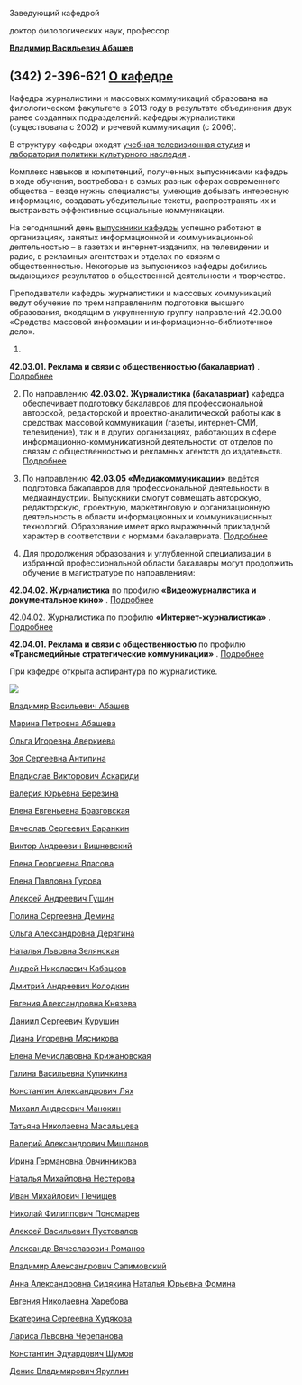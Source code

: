 Заведующий кафедрой
 

 доктор филологических наук, профессор
 

[**Владимир Васильевич Абашев**](http://www.psu.ru/personalnye-stranitsy-prepodavatelej/a/vladimir-vasilevich-abashev)


 (342) 2-396-621
[О кафедре](http://www.psu.ru/fakultety/filologicheskij-fakultet/kafedry/kafedra-zhurnalistiki/o-kafedre)
----------------------------------------------------------------------------------------





 Кафедра журналистики и массовых коммуникаций образована на филологическом факультете в 2013 году в результате объединения двух ранее созданных подразделений: кафедры журналистики (существовала с 2002) и речевой коммуникации (с 2006).
   

  

 В структуру кафедры входят
 [учебная телевизионная студия](http://www.psu.ru/fakultety/filologicheskij-fakultet/laboratorii/uchebnaya-televizionnaya-studiya) 
 и
 [лаборатория политики культурного наследия](http://www.psu.ru/fakultety/filologicheskij-fakultet/laboratorii/laboratoriya-politiki-kulturnogo-naslediya-im-p-s-bogoslovskogo) 
 .
   

  

 Комплекс навыков и компетенций, полученных выпускниками кафедры в ходе обучения, востребован в самых разных сферах современного общества – везде нужны специалисты, умеющие добывать интересную информацию, создавать убедительные тексты, распространять их и выстраивать эффективные социальные коммуникации.
   

  

 На сегодняшний день
 [выпускники кафедры](http://www.psu.ru/fakultety/filologicheskij-fakultet/kafedry/kafedra-zhurnalistiki/uspeshnye-vypuskniki-kafedry) 
 успешно работают в организациях, занятых информационной и коммуникационной деятельностью – в газетах и интернет-изданиях, на телевидении и радио, в рекламных агентствах и отделах по связям с общественностью. Некоторые из выпускников кафедры добились выдающихся результатов в общественной деятельности и творчестве.
   

  

 Преподаватели кафедры журналистики и массовых коммуникаций ведут обучение по трем направлениям подготовки высшего образования, входящим в укрупненную группу направлений 42.00.00 «Средства массовой информации и информационно-библиотечное дело».
   

  

 1.
 **42.03.01. Реклама и связи с общественностью (бакалавриат)** 
 .
 [Подробнее](http://www.psu.ru/fakultety/filologicheskij-fakultet/napravleniya-obrazovatelnoj-deyatelnosti/napravlenie-031600-62-reklama-i-svyazi-s-obshchestvennostyu) 
  

  

 2. По направлению
 **42.03.02. Журналистика (бакалавриат)** 
 кафедра обеспечивает подготовку бакалавров для профессиональной авторской, редакторской и проектно-аналитической работы как в средствах массовой коммуникации (газеты, интернет-СМИ, телевидение), так и в других организациях, работающих в сфере информационно-коммуникативной деятельности: от отделов по связям с общественностью и рекламных агентств до издательств.
 [Подробнее](http://www.psu.ru/fakultety/filologicheskij-fakultet/napravleniya-obrazovatelnoj-deyatelnosti/napravlenie-031300-62-zhurnalistika) 
  

  

 3. По направлению
 **42.03.05 «Медиакоммуникации»** 
 ведётся подготовка бакалавров для профессиональной деятельности в медиаиндустрии. Выпускники смогут совмещать авторскую, редакторскую, проектную, маркетинговую и организационную деятельность в области информационных и коммуникационных технологий. Образование имеет ярко выраженный прикладной характер в соответствии с нормами бакалавриата.
 [Подробнее](http://www.psu.ru/fakultety/filologicheskij-fakultet/napravleniya-obrazovatelnoj-deyatelnosti/napravlenie-mediakommunikatsii-bakalavriat) 
  

  

 4. Для продолжения образования и углубленной специализации в избранной профессиональной области бакалавры могут продолжить обучение в магистратуре по направлениям:
   

**42.04.02. Журналистика** 
 по профилю
 **«Видеожурналистика и документальное кино»** 
 .
 [Подробнее](http://www.psu.ru/fakultety/filologicheskij-fakultet/napravleniya-obrazovatelnoj-deyatelnosti/napravlenie-zhurnalistika-magistratura#vdk) 
  

 42.04.02. Журналистика по профилю
 **«Интернет-журналистика»** 
 .
 [Подробнее](http://www.psu.ru/fakultety/filologicheskij-fakultet/napravleniya-obrazovatelnoj-deyatelnosti/napravlenie-zhurnalistika-magistratura) 
  

**42.04.01. Реклама и связи с общественностью** 
 по профилю
 **«Трансмедийные стратегические коммуникации»** 
 .
 [Подробнее](http://www.psu.ru/fakultety/filologicheskij-fakultet/napravleniya-obrazovatelnoj-deyatelnosti/napravlenie-reklama-i-svyazi-s-obshchestvennostyu-magistratura) 
  

  

 При кафедре открыта аспирантура по журналистике.
 





![](http://www.psu.ru/files/images/fakultety/philology/kjur.jpg)



[Владимир Васильевич Абашев](http://www.psu.ru/personalnye-stranitsy-prepodavatelej/a/vladimir-vasilevich-abashev) 
  

[Марина Петровна Абашева](http://www.psu.ru/personalnye-stranitsy-prepodavatelej/a/marina-petrovna-abasheva) 
  

[Ольга Игоревна Аверкиева](http://www.psu.ru/personalnye-stranitsy-prepodavatelej/a/olga-igorevna-averkieva) 
  

[Зоя Сергеевна Антипина](http://www.psu.ru/personalnye-stranitsy-prepodavatelej/a/zoya-sergeevna-antipina) 
  

[Владислав Викторович Аскариди](http://www.psu.ru/personalnye-stranitsy-prepodavatelej/a/vladislav-viktorovich-askaridi) 
  

[Валерия Юрьевна Березина](http://www.psu.ru/personalnye-stranitsy-prepodavatelej/b/valeriya-yurevna-berezina) 
  

[Елена Евгеньевна Бразговская](http://www.psu.ru/personalnye-stranitsy-prepodavatelej/b/elena-evgenevna-brazgovskaya) 
  

[Вячеслав Сергеевич Варанкин](http://www.psu.ru/personalnye-stranitsy-prepodavatelej/v/vyacheslav-sergeevich-varankin) 
  

[Виктор Андреевич Вишневский](http://www.psu.ru/personalnye-stranitsy-prepodavatelej/v/viktor-andreevich-vishnevskij) 
  

[Елена Георгиевна Власова](http://www.psu.ru/personalnye-stranitsy-prepodavatelej/v/elena-georgievna-vlasova#ym_playback=linkmap) 
  

[Елена Павловна Гурова](http://www.psu.ru/personalnye-stranitsy-prepodavatelej/g/elena-pavlovna-gurova) 
  

[Алексей Андреевич Гущин](http://www.psu.ru/personalnye-stranitsy-prepodavatelej/g/aleksej-andreevich-gushchin) 
  

[Полина Сергеевна Демина](http://www.psu.ru/personalnye-stranitsy-prepodavatelej/d/polina-sergeevna-demina) 
  

[Ольга Александровна Дерягина](http://www.psu.ru/personalnye-stranitsy-prepodavatelej/d/olga-aleksandrovna-deryagina) 
  

[Наталья Львовна Зелянская](http://www.psu.ru/personalnye-stranitsy-prepodavatelej/z/natalya-lvovna-zelyanskaya) 
  

[Андрей Николаевич Кабацков](http://www.psu.ru/personalnye-stranitsy-prepodavatelej/k/andrej-nikolaevich-kabatskov) 
  

[Дмитрий Андреевич Колодкин](http://www.psu.ru/personalnye-stranitsy-prepodavatelej/k/dmitrij-andreevich-kolodkin) 
  

[Евгения Александровна Князева](http://www.psu.ru/personalnye-stranitsy-prepodavatelej/k/evgeniya-aleksandrovna-knyazeva) 
  

[Даниил Сергеевич Курушин](http://www.psu.ru/personalnye-stranitsy-prepodavatelej/k/daniil-sergeevich-kurushin) 
  

[Диана Игоревна Мясникова](http://www.psu.ru/personalnye-stranitsy-prepodavatelej/m/diana-igorevna-myasnikova) 
  

  

  



[Елена Мечиславовна Крижановская](http://www.psu.ru/personalnye-stranitsy-prepodavatelej/k/elena-mechislavovna-krizhanovskaya) 
  

[Галина Васильевна Куличкина](http://www.psu.ru/personalnye-stranitsy-prepodavatelej/k/galina-vasilevna-kulichkina) 
  

[Константин Александрович Лях](http://www.psu.ru/personalnye-stranitsy-prepodavatelej/l/konstantin-aleksandrovich-lyakh) 
  

[Михаил Андреевич Манокин](http://www.psu.ru/personalnye-stranitsy-prepodavatelej/m/mikhail-andreevich-manokin) 
  

[Татьяна Николаевна Масальцева](http://www.psu.ru/personalnye-stranitsy-prepodavatelej/m/tatyana-nikolaevna-masaltseva) 
  

[Валерий Александрович Мишланов](http://www.psu.ru/personalnye-stranitsy-prepodavatelej/m/valerij-aleksandrovich-mishlanov) 
  

[Ирина Германовна Овчинникова](http://www.psu.ru/personalnye-stranitsy-prepodavatelej/o/irina-germanovna-ovchinnikova) 
  

[Наталья Михайловна Нестерова](http://www.psu.ru/personalnye-stranitsy-prepodavatelej/n/natalya-mikhajlovna-nesterova) 
  

[Иван Михайлович Печищев](http://www.psu.ru/personalnye-stranitsy-prepodavatelej/p/ivan-mikhajlovich-pechishchev) 
  

[Николай Филиппович Пономарев](http://www.psu.ru/personalnye-stranitsy-prepodavatelej/p/nikolaj-filippovich-ponomarev) 
  

[Алексей Васильевич Пустовалов](http://www.psu.ru/personalnye-stranitsy-prepodavatelej/p/aleksej-vasilevich-pustovalov) 
  

[Александр Вячеславович Романов](http://www.psu.ru/personalnye-stranitsy-prepodavatelej/r/alexander-vyacheslavovich-romanov) 
  

[Владимир Александрович Салимовский](http://www.psu.ru/personalnye-stranitsy-prepodavatelej/s/vladimir-aleksandrovich-salimovskij) 
  

[Анна Александровна Сидякина](http://www.psu.ru/personalnye-stranitsy-prepodavatelej/s/anna-aleksandrovna-sidyakina)
[Наталья Юрьевна Фомина](http://www.psu.ru/personalnye-stranitsy-prepodavatelej/f/natalya-yurevna-fomina) 
  

[Евгения Николаевна Харебова](http://www.psu.ru/personalnye-stranitsy-prepodavatelej/kh/evgeniya-nikolaevna-harebova) 
  

[Екатерина Сергеевна Худякова](http://www.psu.ru/personalnye-stranitsy-prepodavatelej/kh/ekaterina-sergeevna-khudyakova) 
  

[Лариса Львовна Черепанова](http://www.psu.ru/personalnye-stranitsy-prepodavatelej/ch/larisa-lvovna-cherepanova) 
  

[Константин Эдуардович Шумов](http://www.psu.ru/personalnye-stranitsy-prepodavatelej/sh/konstantin-eduardovich-shumov) 
  

[Денис Владимирович Яруллин](http://www.psu.ru/personalnye-stranitsy-prepodavatelej/ya/denis-vladimirovich-yarullin)